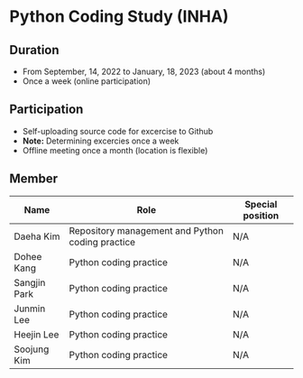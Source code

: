 # Python Coding Study (INHA)


## Duration

  - From September, 14, 2022 to January, 18, 2023 (about 4 months)
  - Once a week (online participation)
 
 
## Participation

  - Self-uploading source code for excercise to Github
  - **Note:** Determining excercies once a week
  - Offline meeting once a month (location is flexible)
 
 
 
## Member


|Name|Role|Special position|
|---|---|---|
|Daeha Kim|Repository management and Python coding practice|N/A|
|Dohee Kang|Python coding practice|N/A|
|Sangjin Park|Python coding practice|N/A|
|Junmin Lee|Python coding practice|N/A|
|Heejin Lee|Python coding practice|N/A|
|Soojung Kim|Python coding practice|N/A|

